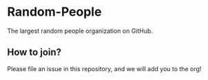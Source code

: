 # Random-People

The largest random people organization on GitHub.

## How to join?

Please file an issue in this repository, and we will add you to the org!
